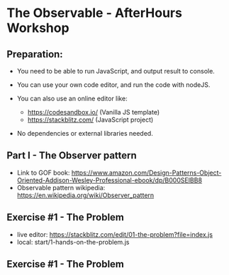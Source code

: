 # The Observable - AfterHours Workshop

## Preparation:
- You need to be able to run JavaScript, and output result to console.
- You can use your own code editor, and run the code with nodeJS.
- You can also use an online editor like:
    - https://codesandbox.io/ (Vanilla JS template)
    - https://stackblitz.com/ (JavaScript project)
    
- No dependencies or external libraries needed.

## Part I - The Observer pattern
- Link to GOF book: https://www.amazon.com/Design-Patterns-Object-Oriented-Addison-Wesley-Professional-ebook/dp/B000SEIBB8
- Observable pattern wikipedia: https://en.wikipedia.org/wiki/Observer_pattern

## Exercise #1 - The Problem
- live editor: https://stackblitz.com/edit/01-the-problem?file=index.js
- local: start/1-hands-on-the-problem.js

## Exercise #1 - The Problem
